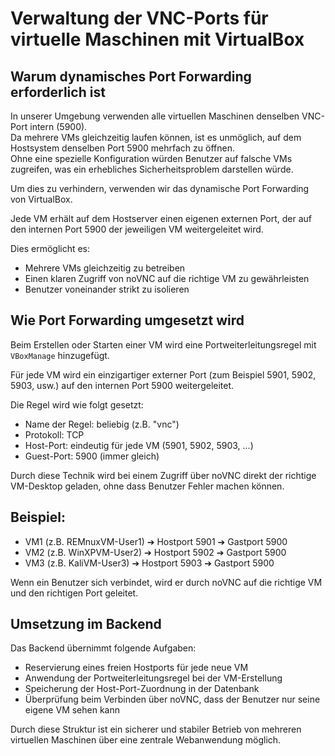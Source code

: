 # Verwaltung der VNC-Ports für virtuelle Maschinen mit VirtualBox

## Warum dynamisches Port Forwarding erforderlich ist

In unserer Umgebung verwenden alle virtuellen Maschinen denselben VNC-Port intern (5900).  
Da mehrere VMs gleichzeitig laufen können, ist es unmöglich, auf dem Hostsystem denselben Port 5900 mehrfach zu öffnen.  
Ohne eine spezielle Konfiguration würden Benutzer auf falsche VMs zugreifen, was ein erhebliches Sicherheitsproblem darstellen würde.

Um dies zu verhindern, verwenden wir das dynamische Port Forwarding von VirtualBox.

Jede VM erhält auf dem Hostserver einen eigenen externen Port, der auf den internen Port 5900 der jeweiligen VM weitergeleitet wird.

Dies ermöglicht es:
- Mehrere VMs gleichzeitig zu betreiben
- Einen klaren Zugriff von noVNC auf die richtige VM zu gewährleisten
- Benutzer voneinander strikt zu isolieren

## Wie Port Forwarding umgesetzt wird

Beim Erstellen oder Starten einer VM wird eine Portweiterleitungsregel mit `VBoxManage` hinzugefügt.

Für jede VM wird ein einzigartiger externer Port (zum Beispiel 5901, 5902, 5903, usw.) auf den internen Port 5900 weitergeleitet.

Die Regel wird wie folgt gesetzt:
- Name der Regel: beliebig (z.B. "vnc")
- Protokoll: TCP
- Host-Port: eindeutig für jede VM (5901, 5902, 5903, ...)
- Guest-Port: 5900 (immer gleich)

Durch diese Technik wird bei einem Zugriff über noVNC direkt der richtige VM-Desktop geladen, ohne dass Benutzer Fehler machen können.

## Beispiel:

- VM1 (z.B. REMnuxVM-User1) ➔ Hostport 5901 ➔ Gastport 5900
- VM2 (z.B. WinXPVM-User2) ➔ Hostport 5902 ➔ Gastport 5900
- VM3 (z.B. KaliVM-User3) ➔ Hostport 5903 ➔ Gastport 5900

Wenn ein Benutzer sich verbindet, wird er durch noVNC auf die richtige VM und den richtigen Port geleitet.

## Umsetzung im Backend

Das Backend übernimmt folgende Aufgaben:
- Reservierung eines freien Hostports für jede neue VM
- Anwendung der Portweiterleitungsregel bei der VM-Erstellung
- Speicherung der Host-Port-Zuordnung in der Datenbank
- Überprüfung beim Verbinden über noVNC, dass der Benutzer nur seine eigene VM sehen kann

Durch diese Struktur ist ein sicherer und stabiler Betrieb von mehreren virtuellen Maschinen über eine zentrale Webanwendung möglich.
